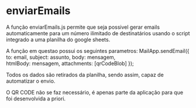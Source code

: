 # enviarEmails

A função enviarEmails.js permite que seja possivel gerar emails automaticamente para um número ilimitado de destinatários usando o script integrado a uma planilha do google sheets.

A função em questao possui os seguintes parametros:
MailApp.sendEmail({
  to: email,
  subject: assunto,
  body: mensagem,  
  htmlBody: mensagem, 
  attachments: [qrCodeBlob] 
});

Todos os dados são retirados da planilha, sendo assim, capaz de automatizar o envio.

O QR CODE não se faz necessário, é apenas parte da aplicação para que foi desenvolvida a priori.
